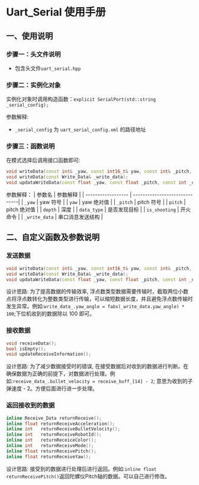 # Uart_Serial 使用手册


## 一、使用说明

### 步骤一：头文件说明

- 包含头文件`uart_serial.hpp`

### 步骤二：实例化对象

实例化对象时调用构造函数：`explicit SerialPort(std::string _serial_config);`

参数解释:
- `_serial_config` 为 `uart_serial_config.xml` 的路径地址
  
### 步骤三：函数说明

在模式选择后调用接口函数即可:

  ```cpp
  void writeData(const int& _yaw, const int16_t& yaw, const int& _pitch, const int16_t& pitch, const int16_t& depth, const int&  data_type = 0, const int& is_shooting = 0);
  void writeData(const Write_Data& _write_data);
  void updataWriteData(const float _yaw, const float _pitch, const int _depth, const int _data_type = 0, const int _is_shooting = 0);
  ```
  参数解释：
  |      参数名         |           参数解释             |
  | ------------------ | ------------------------------|
  | `_yaw`             | yaw 符号                      |
  | `yaw`              | yaw 绝对值                     | 
  | `_pitch`           | pitch 符号                     |
  | `pitch`            | pitch 绝对值                   |
  | `depth`            | 深度                           |
  | `data_type`        | 是否发现目标                    | 
  | `is_shooting`      | 开火命令                       |
  | `_write_data`      | 串口消息发送结构                |

## 二、自定义函数及参数说明

### 发送数据

  ```cpp
  void writeData(const int& _yaw, const int16_t& yaw, const int& _pitch, const int16_t& pitch, const int16_t& depth, const int& data_type = 0, const int& is_shooting = 0);
  void writeData(const Write_Data& _write_data);
  void updataWriteData(const float _yaw, const float _pitch, const int _depth, const int _data_type = 0, const int _is_shooting = 0);
  ```
  设计思路:
  为了提高数据的传输效率, 浮点数类型数据需要传输时，截取两位小数点将浮点数转化为整数类型进行传输，可以缩短数据长度，并且避免浮点数传输时发生异常。例如:`write_data_.yaw_angle = fabs(_write_data.yaw_angle) * 100`;下位机收到的数据除以 100 即可。

### 接收数据

  ```cpp
  void receiveData();
  bool isEmpty();
  void updateReceiveInformation();
  ```
  设计思路:
  为了减少数据接受时的错误, 在接受数据后对收到的数据进行判断。在确保数据为正确的前提下，对数据进行处理。例如:`receive_data_.bullet_velocity = receive_buff_[14] - 2`; 意思为收到的子弹速度 - 2。方便后面进行进一步处理。
### 返回接收到的数据

  ```cpp
  inline Receive_Data returnReceive();
  inline float returnReceiveAcceleration();
  inline int   returnReceiveBulletVelocity();
  inline int   returnReceiveRobotId();
  inline int   returnReceiceColor();
  inline int   returnReceiveMode();
  inline float returnReceivePitch();
  inline float returnReceiveYaw();
  ```
  设计思路:
  接受到的数据进行处理后进行返回。例如:`inline float returnReceivePitch()`返回陀螺仪Pitch轴的数据。可以自己进行修改。